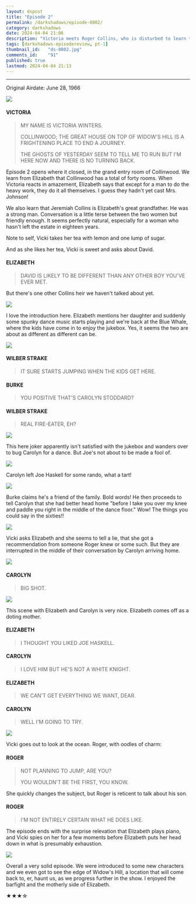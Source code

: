 ```yaml
---
layout: dspost
title: "Episode 2"
permalink: /darkshadows/episode-0002/
category: darkshadows
date: 2024-04-04 21:06
description: "Victoria meets Roger Collins, who is disturbed to learn that Burke Devlin arrived in town on the same train."
tags: [darkshadows-episodereview, pt-1]
thumbnail_id:	"ds-0002.jpg"
comments_id:	"91"
published: true
lastmod: 2024-04-04 21:13
---
```

[//]: # (  4/04/24  -added)

*****

<p>Original Airdate: June 28, 1966</p>

<img src="{{ site.url }}/assets/img/ds-0002-00.jpg" max-width="1000" />

#### VICTORIA 

> MY NAME IS VICTORIA WINTERS.
> 
> COLLINWOOD; THE GREAT HOUSE ON TOP OF WIDOW'S HILL IS A FRIGHTENING PLACE TO END A JOURNEY.
> 
> THE GHOSTS OF YESTERDAY SEEM TO TELL ME TO RUN BUT I'M HERE NOW AND THERE IS NO TURNING BACK.

<p>Episode 2 opens where it closed, in the grand entry room of Collinwood. We learn from Elizabeth that Collinwood has a total of forty rooms. When Victoria reacts in amazement, Elizabeth says that except for a man to do the heavy work, they do it all themselves. I guess they hadn't yet cast Mrs. Johnson! </p>

<p>We also learn that Jeremiah Collins is Elizabeth's great grandfather. He was a strong man. Conversation is a little terse between the two women but friendly enough. It seems perfectly natural, especially for a woman who hasn't left the estate in eighteen years.</p>

<p>Note to self, Vicki takes her tea with lemon and one lump of sugar.</p>

<p>And as she likes her tea, Vicki is sweet and asks about David. </p>

#### ELIZABETH 

> DAVID IS LIKELY TO BE DIFFERENT THAN ANY OTHER BOY YOU'VE EVER MET.

<p>But there's one other Collins heir we haven't talked about yet.</p>

<img src="{{ site.url }}/assets/img/ds-0002-01.jpg" max-width="1000" />

<p>I love the introduction here. Elizabeth mentions her daughter and suddenly some spunky dance music starts playing and we're back at the Blue Whale, where the kids have come in to enjoy the jukebox. Yes, it seems the two are about as different as different can be.</p>

<img src="{{ site.url }}/assets/img/ds-0002-02.jpg" max-width="1000" />

#### WILBER STRAKE

> IT SURE STARTS JUMPING WHEN THE KIDS GET HERE.

#### BURKE 

> YOU POSITIVE THAT'S CAROLYN STODDARD?

#### WILBER STRAKE 

> REAL FIRE-EATER, EH?

<img src="{{ site.url }}/assets/img/ds-0002-03.jpg" max-width="1000" />

<p>This here joker apparently isn't satisfied with the jukebox and wanders over to bug Carolyn for a dance. But Joe's not about to be made a fool of.</p>

<img src="{{ site.url }}/assets/img/ds-0002-04.jpg" max-width="1000" />

<p>Carolyn left Joe Haskell for some rando, what a tart!</p>

<img src="{{ site.url }}/assets/img/ds-0002-05.jpg" max-width="1000" />

<p>Burke claims he's a friend of the family. Bold words! He then proceeds to tell Carolyn that she had better head home "before I take you over my knee and paddle you right in the middle of the dance floor." Wow! The things you could say in the sixties!!</p>

<img src="{{ site.url }}/assets/img/ds-0002-06.jpg" max-width="1000" />

<p>Vicki asks Elizabeth and she seems to tell a lie, that she got a recommendation from someone Roger knew or some such. But they are interrupted in the middle of their conversation by Carolyn arriving home.</p>

<img src="{{ site.url }}/assets/img/ds-0002-07.jpg" max-width="1000" />

#### CAROLYN 

> BIG SHOT.

<img src="{{ site.url }}/assets/img/ds-0002-08.jpg" max-width="1000" />

<p>This scene with Elizabeth and Carolyn is very nice. Elizabeth comes off as a doting mother.</p>

#### ELIZABETH

> I THOUGHT YOU LIKED JOE HASKELL.

#### CAROLYN 

> I LOVE HIM BUT HE'S NOT A WHITE KNIGHT.

#### ELIZABETH 

> WE CAN'T GET EVERYTHING WE WANT, DEAR.

#### CAROLYN 

> WELL I'M GOING TO TRY.

<img src="{{ site.url }}/assets/img/ds-0002-09.jpg" max-width="1000" />

<p>Vicki goes out to look at the ocean. Roger, with oodles of charm:</p>

#### ROGER 

> NOT PLANNING TO JUMP, ARE YOU?
> 
> YOU WOULDN'T BE THE FIRST, YOU KNOW.

<p>She quickly changes the subject, but Roger is reticent to talk about his son.</p>

#### ROGER 

> I'M NOT ENTIRELY CERTAIN WHAT HE DOES LIKE.

<p>The episode ends with the surprise relevation that Elizabeth plays piano, and Vicki spies on her for a few moments before Elizabeth puts her head down in what is presumably exhaustion.</p>

<img src="{{ site.url }}/assets/img/ds-0002-10.jpg" max-width="1000" />

<p>Overall a very solid episode. We were introduced to some new characters and we even got to see the edge of Widow's Hill, a location that will come back to, er, haunt us, as we progress further in the show. I enjoyed the barfight and the motherly side of Elizabeth.</p>

<p>★★★☆</p>
